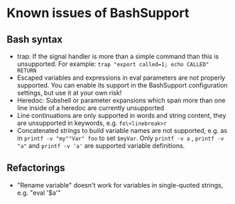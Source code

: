 # Known issues of BashSupport

## Bash syntax
- trap: If the signal handler is more than a simple command than this is unsupported. For example: `trap "export called=1; echo CALLED" RETURN`
- Escaped variables and expressions in eval parameters are not properly supported. You can enable its support in the BashSupport configuration settings, but use it at your own risk!
- Heredoc: Subshell or parameter expansions which span more than one line inside of a heredoc are currently unsupported 
- Line continuations are only supported in words and string content, they are unsupported in keywords, e.g. `fo\<linebreak>r`
- Concatenated strings to build variable names are not supported, e.g. as in `printf -v "my""Var" foo` to set `$myVar`.
  Only `printf -v a` , `printf -v "a"` and `printf -v 'a'` are supported variable definitions.

## Refactorings
- "Rename variable" doesn't work for variables in single-quoted strings, e.g. "eval '$a'"